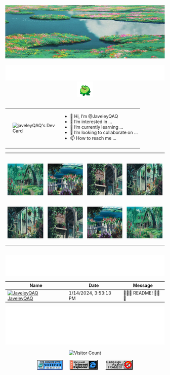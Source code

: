 <!-- - 👋 Hi, I’m @JaveleyQAQ
- 👀 I’m interested in ...
- 🌱 I’m currently learning ...
- 💞️ I’m looking to collaborate on ...
- 📫 How to reach me ... -->

<!---
JaveleyQAQ/JaveleyQAQ is a ✨ special ✨ repository because its `README.md` (this file) appears on your GitHub profile.
You can click the Preview link to take a look at your changes.
--->




<!-- "Hero" Header -->
<div align="center">
  <img src="images/head.jpg" style="max-width: 100%;" alt="Welcome to my Github Profile" />
  <br />
  <br />
	<img height="50" alt="My Name is Javeley and I like" src="./images/psersonal_note.svg" />
	<img alt="Afrog" height="50" src="images/afrog.gif"> 
  <br />
  <br />

<table  border="0">
  <tr>
    <td rowspan="3"><img src="https://api.daily.dev/devcards/5602940ab3c248749ccc790d07373cf5.png?r=w4c" width="160" style="margin-left: 10%;" align="left" alt="javeleyQAQ's Dev Card"/></td>
    	<td>
		<ul>
		<li> 👋 Hi, I’m @JaveleyQAQ</li> 
		<li> 👀 I’m interested in ...</li> 
		<li> 🌱 I’m currently learning ...</li> 
		<li> 💞️ I’m looking to collaborate on ...</li> 
		<li> 📫 How to reach me ... <br />
		</ul>
	</td>
  </tr>
</table>
 
</div>
  

<!-- Social -->
<table width="100%" align="center">
<tr>
<td align="center">
<a href="https://javeley.vercel.app">
<strong> </strong>
<br />

<p>
<img alt="Globe" height="100" src="images/1.jpg">
</a>
</p>

</td>


<td align="center">
<a href="https://javeley.vercel.app/">
<strong>  </strong>
<br />

<p>
<img height="100" alt="Music" src="images/2.jpg"> 
</a>
</p>
</td>

<td align="center">
<a href="https://javeley.vercel.app/">
<strong>  </strong>
<br />

<p>
<img height="100" alt="Music" src="images/3.jpg"> 
</a>
</p>
</td>

<td align="center">
<a href="https://javeley.vercel.app/">
<br />
<p>
<img height="100" alt="Music" src="images/4.jpg"> 
</a>
</p>
</td>
</tr>


<!-- Social 2 -->

<tr>
<td align="center">
<a href="https://javeley.vercel.app/">
<p>
<img height="100" alt="Music" src="images/4.jpg"> 
</a>
</p>
</td>


<td align="center">
<a href="https://javeley.vercel.app/">
<p>
<img height="100" alt="Music" src="images/3.jpg"> 
</a>
</p>
</td>

<td align="center">
<a href="https://javeley.vercel.app/">
<p>
<img height="100" alt="Music" src="images/2.jpg"> 
</a>
</p>
</td>

<td align="center">
<a href="https://javeley.vercel.app/">
<p>
<img height="100" alt="Music" src="images/1.jpg"> 
</a>
</p>
</td>


</tr>
</table>

<br />
<div align="center">
<a href="https://github.com/JaveleyQAQ/JaveleyQAQ/issues/1#issuecomment-new"><img src="images/guestbook.svg"></a> 
</div>


<!-- Guestbook -->
| Name | Date | Message |
|---|---|---|
| <a href="https://github.com/JaveleyQAQ"><img width="24" src="https://avatars.githubusercontent.com/u/132129852?v=4" alt="JaveleyQAQ" /> JaveleyQAQ</a> |1/14/2024, 3:53:13 PM| 🥶🥶🥶 README! 🥶🥶🥶

<!-- /Guestbook -->

<!-- Footer -->

<div align="center">

<img height="120" alt="Thanks for visiting me" width="100%" src="./images/marquee.svg" />
<br />

![Visitor Count](https://profile-counter.glitch.me/JaveleyQAQ/count.svg)
<br />

<!--<img src="https://count.getloli.com/get/@:JaveleyQAQ" alt=":JaveleyQAQ" />
-->

<img src="./images/notepad.gif" alt="Site created with Notepad" height="30" />
<!-- "margin-right: whatever;" -->
<span>&nbsp;&nbsp;&nbsp;&nbsp;</span>  
<img src="./images/ie_logo.gif" alt="Microsoft Internet Explorer" />
<span>&nbsp;&nbsp;&nbsp;&nbsp;</span>  
<img src="./images/noframes.gif" alt="Microsoft Internet Explorer" />

</div>


